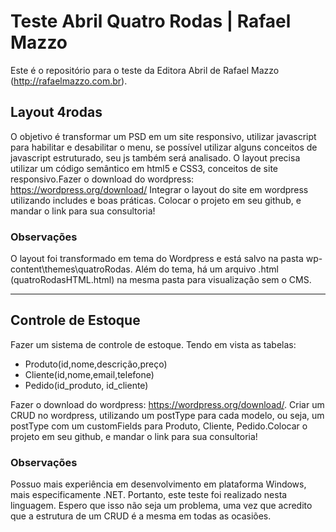 # Teste Abril Quatro Rodas | Rafael Mazzo
Este é o repositório para o teste da Editora Abril de Rafael Mazzo (http://rafaelmazzo.com.br).

## Layout 4rodas
O objetivo é transformar um PSD em um site responsivo, utilizar javascript para habilitar e desabilitar o menu, se possível utilizar alguns conceitos de javascript estruturado, seu js também será analisado. O layout precisa utilizar um código semântico em html5 e CSS3, conceitos de site responsivo.Fazer o download do wordpress: https://wordpress.org/download/ Integrar o layout do site em wordpress utilizando includes e boas práticas.
Colocar o projeto em seu github, e mandar o link para sua consultoria!
### Observações
O layout foi transformado em tema do Wordpress e está salvo na pasta wp-content\themes\quatroRodas.
Além do tema, há um arquivo .html (quatroRodasHTML.html) na mesma pasta para visualização sem o CMS.

***

## Controle de Estoque
Fazer um sistema de controle de estoque. Tendo em vista as tabelas:
* Produto(id,nome,descrição,preço)
* Cliente(id,nome,email,telefone)
* Pedido(id_produto, id_cliente)

Fazer o download do wordpress: https://wordpress.org/download/. Criar um CRUD no wordpress, utilizando um postType para cada modelo, ou seja, um postType com um customFields para Produto, Cliente, Pedido.Colocar o projeto em seu github, e mandar o link para sua consultoria!

### Observações
Possuo mais experiência em desenvolvimento em plataforma Windows, mais especificamente .NET. Portanto, este teste foi realizado nesta linguagem. Espero que isso não seja um problema, uma vez que acredito que a estrutura de um CRUD é a mesma em todas as ocasiões.

